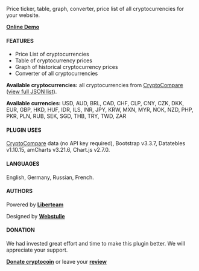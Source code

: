 Price ticker, table, graph, converter, price list of all cryptocurrencies for your website.

**[Online Demo](http://crtools.liberteam.org/#table)**

#### FEATURES

* Price List of cryptocurrencies
* Table of cryptocurrency prices
* Graph of historical cryptocurrency prices
* Converter of all cryptocurrencies

**Available cryptocurrencies:** all cryptocurrencies from [CryptoCompare](https://www.cryptocompare.com) ([view full JSON list](https://www.cryptocompare.com/api/data/coinlist/)).

**Available currencies:** USD, AUD, BRL, CAD, CHF, CLP, CNY, CZK, DKK, EUR, GBP, HKD, HUF, IDR, ILS, INR, JPY, KRW, MXN, MYR, NOK, NZD, PHP, PKR, PLN, RUB, SEK, SGD, THB, TRY, TWD, ZAR


#### PLUGIN USES
[CryptoCompare](https://www.cryptocompare.com/api/) data (no API key required), Bootstrap v3.3.7, Datatebles v1.10.15, amCharts v3.21.6, Chart.js v2.7.0.

#### LANGUAGES
English, Germany, Russian, French.

#### AUTHORS

Powered by **[Liberteam](https://profiles.wordpress.org/liberteam)**

Designed by **[Webstulle](http://webstulle.com/)**

#### DONATION

We had invested great effort and time to make this plugin better. We will appreciate your support.

**[Donate cryptocoin](http://liberteam.org/)** or leave your **[review](https://wordpress.org/support/plugin/cryptocurrency-rocket-tools/reviews/)**